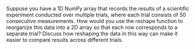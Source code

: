 Suppose you have a 1D NumPy array that records the results of a scientific experiment conducted over multiple trials, where each trial consists of 50 consecutive measurements. How would you use the reshape function to reorganize this data into a 2D array so that each row corresponds to a separate trial? Discuss how reshaping the data in this way can make it easier to compare results across different trials.